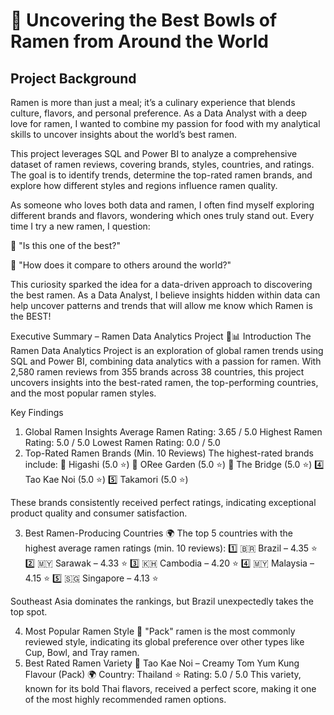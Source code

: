 # 🍜 Uncovering the Best Bowls of Ramen from Around the World

## Project Background
Ramen is more than just a meal; it’s a culinary experience that blends culture, flavors, and personal preference. As a Data Analyst with a deep love for ramen, I wanted to combine my passion for food with my analytical skills to uncover insights about the world’s best ramen.

This project leverages SQL and Power BI to analyze a comprehensive dataset of ramen reviews, covering brands, styles, countries, and ratings. The goal is to identify trends, determine the top-rated ramen brands, and explore how different styles and regions influence ramen quality.

As someone who loves both data and ramen, I often find myself exploring different brands and flavors, wondering which ones truly stand out. Every time I try a new ramen, I question:

🤔 "Is this one of the best?"

🤔 "How does it compare to others around the world?"

This curiosity sparked the idea for a data-driven approach to discovering the best ramen. As a Data Analyst, I believe insights hidden within data can help uncover patterns and trends that will allow me know which Ramen is the BEST!



Executive Summary – Ramen Data Analytics Project 🍜📊
Introduction
The Ramen Data Analytics Project is an exploration of global ramen trends using SQL and Power BI, combining data analytics with a passion for ramen. With 2,580 ramen reviews from 355 brands across 38 countries, this project uncovers insights into the best-rated ramen, the top-performing countries, and the most popular ramen styles.

Key Findings
1. Global Ramen Insights
Average Ramen Rating: 3.65 / 5.0
Highest Ramen Rating: 5.0 / 5.0
Lowest Ramen Rating: 0.0 / 5.0
2. Top-Rated Ramen Brands (Min. 10 Reviews)
The highest-rated brands include:
🥇 Higashi (5.0 ⭐)
🥈 ORee Garden (5.0 ⭐)
🥉 The Bridge (5.0 ⭐)
4️⃣ Tao Kae Noi (5.0 ⭐)
5️⃣ Takamori (5.0 ⭐)

These brands consistently received perfect ratings, indicating exceptional product quality and consumer satisfaction.

3. Best Ramen-Producing Countries 🌍
The top 5 countries with the highest average ramen ratings (min. 10 reviews):
1️⃣ 🇧🇷 Brazil – 4.35 ⭐
2️⃣ 🇲🇾 Sarawak – 4.33 ⭐
3️⃣ 🇰🇭 Cambodia – 4.20 ⭐
4️⃣ 🇲🇾 Malaysia – 4.15 ⭐
5️⃣ 🇸🇬 Singapore – 4.13 ⭐

Southeast Asia dominates the rankings, but Brazil unexpectedly takes the top spot.

4. Most Popular Ramen Style
🍜 "Pack" ramen is the most commonly reviewed style, indicating its global preference over other types like Cup, Bowl, and Tray ramen.
5. Best Rated Ramen Variety
🥇 Tao Kae Noi – Creamy Tom Yum Kung Flavour (Pack)
🌍 Country: Thailand
⭐ Rating: 5.0 / 5.0
This variety, known for its bold Thai flavors, received a perfect score, making it one of the most highly recommended ramen options.
